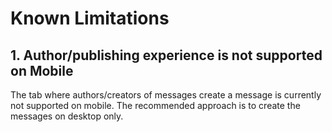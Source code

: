 # Known Limitations
## 1. Author/publishing experience is not supported on Mobile

The tab where authors/creators of messages create a message is currently not supported on mobile. The recommended approach is to create the messages on desktop only.